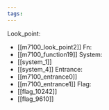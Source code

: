 ```yaml
---
tags:
---
```

Look_point:
- [[m7100_look_point2]]
Fn:
- [[m7100_function19]]
System:
- [[system_1]]
- [[system_4]]
Entrance:
- [[m7100_entrance0]]
- [[m7100_entrance1]]
Flag:
- [[flag_10242]]
- [[flag_9610]]
